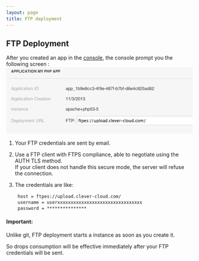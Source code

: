 ```yaml
---
layout: page
title: FTP deployment
---
```

## FTP Deployment

After you created an app in the [console](https://console.clever-cloud.com), the console prompt you the following screen&nbsp;:
<img class="thumbnail img_doc" src="/img/newapp6.png">

1. Your FTP credentials are sent by email.
2. Use a FTP client with FTPS compliance, able to negotiate using the AUTH TLS method.  
If your client does not handle this secure mode, the server will refuse the connection.
3. The credentials are like:  

		host = ftpes://upload.clever-cloud.com/
		username = userxxxxxxxxxxxxxxxxxxxxxxxxxxxxxxxx
		password = ***************

<div class="alert alert-hot-problems">
  <h4>Important:</h4>
  <p>Unlike git, FTP deployment starts a instance as soon as you create it.</p>
  <p>So drops consumption will be effective immediately after your FTP credentials will be sent.</p>
</div>